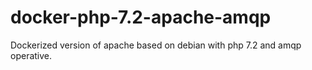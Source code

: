 # docker-php-7.2-apache-amqp
Dockerized version of apache based on debian with php 7.2 and amqp operative.
